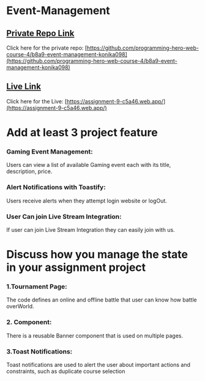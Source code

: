 # Event-Management

## [ Private Repo Link](https://github.com/programming-hero-web-course-4/b8a9-event-management-konika098)

Click here for the private repo: [https://github.com/programming-hero-web-course-4/b8a9-event-management-konika098](https://github.com/programming-hero-web-course-4/b8a9-event-management-konika098)
## [ Live Link](https://assignment-9-c5a46.web.app/)

Click here for the Live: [https://assignment-9-c5a46.web.app/](https://assignment-9-c5a46.web.app/)


# Add at least 3 project feature

### Gaming Event Management:
Users can view a list of available Gaming event each with its title, description, price.

### Alert Notifications with Toastify:
 Users receive alerts when they attempt login website or logOut.

 ### User Can join Live Stream Integration:
 If user can join Live Stream Integration they can easily join with us.





# Discuss how you manage the state in your assignment project

### 1.Tournament Page:
The code defines an  online and offline battle  that user can know how battle overWorld. 

### 2. Component:
There is a reusable Banner component that is used on multiple pages.

### 3.Toast Notifications:
Toast notifications are used to alert the user about important actions and constraints, such as duplicate course selection